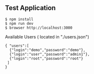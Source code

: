 ## Test Application

```
$ npm install
$ npm run dev
$ browser http://localhost:3000
```

Available Users  ( located in "./users.json")

```
{ "users":[
  {"login":"demo","password":"demo"},
  {"login":"user","password":"admin1"},
  {"login":"root","password":"root"}
 ]
}
```
